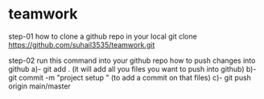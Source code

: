 # teamwork
step-01
how to clone a github repo in your local
git clone https://github.com/suhail3535/teamwork.git

step-02  run this command into your github repo
how to push changes into github
a)- git add . (it will add all you files you want to push into github)
b)- git commit -m "project setup " (to add a commit on that files)
c)- git push origin main/master
